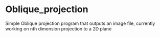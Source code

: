# Oblique_projection
Simple Oblique projection program that outputs an image file, currently working on nth dimension projection to a 2D plane

